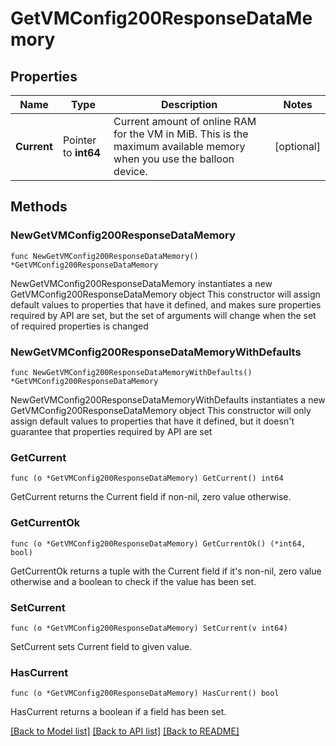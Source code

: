 # GetVMConfig200ResponseDataMemory

## Properties

Name | Type | Description | Notes
------------ | ------------- | ------------- | -------------
**Current** | Pointer to **int64** | Current amount of online RAM for the VM in MiB. This is the maximum available memory when you use the balloon device. | [optional] 

## Methods

### NewGetVMConfig200ResponseDataMemory

`func NewGetVMConfig200ResponseDataMemory() *GetVMConfig200ResponseDataMemory`

NewGetVMConfig200ResponseDataMemory instantiates a new GetVMConfig200ResponseDataMemory object
This constructor will assign default values to properties that have it defined,
and makes sure properties required by API are set, but the set of arguments
will change when the set of required properties is changed

### NewGetVMConfig200ResponseDataMemoryWithDefaults

`func NewGetVMConfig200ResponseDataMemoryWithDefaults() *GetVMConfig200ResponseDataMemory`

NewGetVMConfig200ResponseDataMemoryWithDefaults instantiates a new GetVMConfig200ResponseDataMemory object
This constructor will only assign default values to properties that have it defined,
but it doesn't guarantee that properties required by API are set

### GetCurrent

`func (o *GetVMConfig200ResponseDataMemory) GetCurrent() int64`

GetCurrent returns the Current field if non-nil, zero value otherwise.

### GetCurrentOk

`func (o *GetVMConfig200ResponseDataMemory) GetCurrentOk() (*int64, bool)`

GetCurrentOk returns a tuple with the Current field if it's non-nil, zero value otherwise
and a boolean to check if the value has been set.

### SetCurrent

`func (o *GetVMConfig200ResponseDataMemory) SetCurrent(v int64)`

SetCurrent sets Current field to given value.

### HasCurrent

`func (o *GetVMConfig200ResponseDataMemory) HasCurrent() bool`

HasCurrent returns a boolean if a field has been set.


[[Back to Model list]](../README.md#documentation-for-models) [[Back to API list]](../README.md#documentation-for-api-endpoints) [[Back to README]](../README.md)



